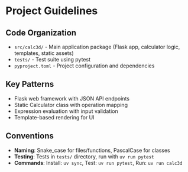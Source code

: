 # Project Guidelines

## Code Organization
- `src/calc3d/` - Main application package (Flask app, calculator logic, templates, static assets)
- `tests/` - Test suite using pytest
- `pyproject.toml` - Project configuration and dependencies

## Key Patterns
- Flask web framework with JSON API endpoints
- Static Calculator class with operation mapping
- Expression evaluation with input validation
- Template-based rendering for UI

## Conventions
- **Naming**: Snake_case for files/functions, PascalCase for classes
- **Testing**: Tests in `tests/` directory, run with `uv run pytest`
- **Commands**: Install: `uv sync`, Test: `uv run pytest`, Run: `uv run calc3d`
